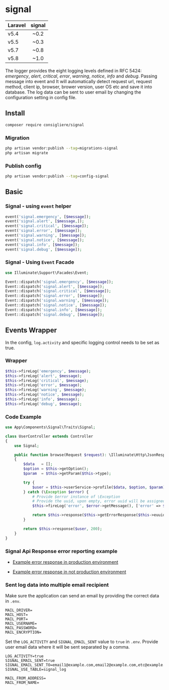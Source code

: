 # signal

| Laravel   | signal  |
| ----------|:-------:|
| v5.4      | ~0.2    |
| v5.5      | ~0.3    |
| v5.7      | ~0.8    |
| v5.8      | ~1.0    |

The logger provides the eight logging levels defined in RFC 5424: _emergency_, _alert_, _critical_, _error_, _warning_, _notice_, _info_ and _debug_. Passing message into event and It will automatically detect request url, request method, client ip, browser, brower version, user OS etc and save it into database. The log data can be sent to user email by changing the configuration setting in config file.

## Install

```bash
composer require consigliere/signal
```

### Migration

```bash
php artisan vendor:publish --tag=migrations-signal
php artisan migrate
```

### Publish config

```bash
php artisan vendor:publish --tag=config-signal
```

## Basic

### Signal - using `event` helper
```php
event('signal.emergency', [$message]);
event('signal.alert', [$message,]);
event('signal.critical', [$message]);
event('signal.error', [$message]);
event('signal.warning', [$message]);
event('signal.notice', [$message]);
event('signal.info', [$message]);
event('signal.debug', [$message]);
```

### Signal - Using `Event` Facade
```php
use Illuminate\Support\Facades\Event;

Event::dispatch('signal.emergency', [$message]);
Event::dispatch('signal.alert', [$message]);
Event::dispatch('signal.critical', [$message]);
Event::dispatch('signal.error', [$message]);
Event::dispatch('signal.warning', [$message]);
Event::dispatch('signal.notice', [$message]);
Event::dispatch('signal.info', [$message]);
Event::dispatch('signal.debug', [$message]);
```

## Events Wrapper 

In the config, `log.activity` and specific logging control needs to be set as true.

### Wrapper

```php
$this->fireLog('emergency', $message);
$this->fireLog('alert', $message);
$this->fireLog('critical', $message);
$this->fireLog('error', $message);
$this->fireLog('warning', $message);
$this->fireLog('notice', $message);
$this->fireLog('info', $message);
$this->fireLog('debug', $message);
```

### Code Example 

```php
use App\Components\Signal\Traits\Signal;

class UserController extends Controller
{
    use Signal;

    public function browse(Request $request): \Illuminate\Http\JsonResponse
    {
        $data   = [];
        $option = $this->getOption();
        $param  = $this->getParam($this->type);

        try {
            $user = $this->userService->profile($data, $option, $param);
        } catch (\Exception $error) {
            # Provide $error instance of \Exception
            # Provide the uuid, upon empty, error uuid will be assigned automatically
            $this->fireLog('error', $error->getMessage(), ['error' => $error, 'uuid' => $this->euuid]);

            return $this->response($this->getErrorResponse($this->euuid, $error), 500);
        }

        return $this->response($user, 200);
    }
}
```

### Signal Api Response error reporting example

- [Example error response in production environment](https://github.com/consigliere/Scaffold#example-error-response-in-production-environment)

- [Example error response in not production environment](https://github.com/consigliere/Scaffold#example-error-response-in-not-production-environment)

### Sent log data into multiple email recipient

Make sure the application can send an email by providing the correct data in `.env`.

```properties
MAIL_DRIVER=
MAIL_HOST=
MAIL_PORT=
MAIL_USERNAME=
MAIL_PASSWORD=
MAIL_ENCRYPTION=
```

Set the `LOG_ACTIVITY` and `SIGNAL_EMAIL_SENT` value to `true` in `.env`.
Provide user email data where it will be sent separated by a comma.

```properties
LOG_ACTIVITY=true
SIGNAL_EMAIL_SENT=true
SIGNAL_EMAIL_SENT_TO=email1@example.com,email2@example.com,etc@example.com
SIGNAL_USE_TABLE=signal_log

MAIL_FROM_ADDRESS=
MAIL_FROM_NAME=
```
